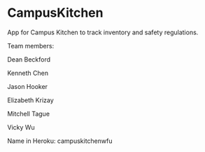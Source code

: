 # CampusKitchen
App for Campus Kitchen to track inventory and safety regulations.


Team members:

Dean Beckford

Kenneth Chen

Jason Hooker

Elizabeth Krizay

Mitchell Tague

Vicky Wu


Name in Heroku: campuskitchenwfu
